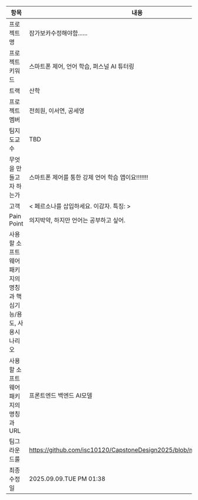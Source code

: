 |항목|내용|
|---|---|
|프로젝트명|잠가보카수정해야함......|
|프로젝트 키워드|스마트폰 제어, 언어 학습, 퍼스널 AI 튜터링|
|트랙|산학|
|프로젝트멤버|전희원, 이서연, 공세영|
|팀지도교수|TBD|
|무엇을 만들고자 하는가|스마트폰 제어를 통한 강제 언어 학습 앱이요!!!!!!!|
|고객| < 페르소나를 삽입하세요. 이감자. 특징:  > |
|Pain Point|의지박약, 하지만 언어는 공부하고 싶어.|
|사용할 소프트웨어 패키지의 명칭과 핵심기능/용도, 사용시나리오||
|사용할 소프트웨어 패키지의 명칭과 URL|프론트엔드 백엔드 AI모델|
|팀그라운드룰|https://github.com/isc10120/CapstoneDesign2025/blob/main/GroudRule.MD|
|최종수정일|2025.09.09.TUE PM 01:38|
